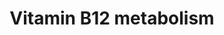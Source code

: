 ---
annotations:
- id: PW:0000397
  parent: classic metabolic pathway
  type: Pathway Ontology
  value: cobalamin metabolic pathway
- id: DOID:13381
  parent: disease of metabolism
  type: Disease Ontology
  value: pernicious anemia
authors:
- Damariz
- Khanspers
- AlexanderPico
- MaintBot
- Andra
- Egonw
- Mkutmon
- Asios Olia
- Fehrhart
- Wpblocked
- DeSl
- Eweitz
citedin:
- link: PMC9377275
  title: 'Identifying Drug-Induced Liver Injury Associated With Inflammation-Drug
    and Drug-Drug Interactions in Pharmacologic Treatments for COVID-19 by Bioinformatics
    and System Biology Analyses: The Role of Pregnane X Receptor (2022)'
- link: PMC9154116
  title: Target and drug predictions for SARS-CoV-2 infection in hepatocellular carcinoma
    patients (2022)
- link: PMC8155553
  title: 'Heterogeneity

    of Lipid and Protein Cartilage Profiles

    Associated with Human Osteoarthritis with or without Type 2 Diabetes

    Mellitus (2021)'
- link: PMC7929374
  title: Identification of biomarkers and pathways for the SARS-CoV-2 infections that
    make complexities in pulmonary arterial hypertension patients (2021)
- link: PMC7665362
  title: Network-based identification genetic effect of SARS-CoV-2 infections to Idiopathic
    pulmonary fibrosis (IPF) patients (2020)
communities: []
description: Vitamin B12 is a water soluble, organic compound and essential nutrient
  involved in the everyday functioning of the nervous system and the brain.   Vitamin
  B12 is involved in the preservation and regeneration of the myelin shealth - the
  protective fatty layer that acts as an insulator in nerve axons.  Animals store
  vitamin B12 in liver and muscle and therefore eggs, milk, meat, liver are sources
  of the vitamin.  Problems in metabolism of vitamin B12 lead to "persistent" lack
  of energy to perform every day tasks.   The genes and pathways highlighted above
  describe several routes through which genes and metabolites involved in B12 metabolism
  are interconnected.  Central B12 metabolism nodes include folate metabolism and
  the synthesis of the citric acid cycle intermediates and succinyl-CoA, cyanocobalamin
  into methylcobalamin conversion, tyrosine nitration and riboflavin pathways.  Proteins
  on this pathway have targeted assays available via the [https://assays.cancer.gov/available_assays?wp_id=WP1533
  CPTAC Assay Portal].
last-edited: 2024-05-01
ndex: f4aac492-8b62-11eb-9e72-0ac135e8bacf
organisms:
- Homo sapiens
redirect_from:
- /index.php/Pathway:WP1533
- /instance/WP1533
- /instance/WP1533_r129486
revision: r129486
schema-jsonld:
- '@context': https://schema.org/
  '@id': https://wikipathways.github.io/pathways/WP1533.html
  '@type': Dataset
  creator:
    '@type': Organization
    name: WikiPathways
  description: Vitamin B12 is a water soluble, organic compound and essential nutrient
    involved in the everyday functioning of the nervous system and the brain.   Vitamin
    B12 is involved in the preservation and regeneration of the myelin shealth - the
    protective fatty layer that acts as an insulator in nerve axons.  Animals store
    vitamin B12 in liver and muscle and therefore eggs, milk, meat, liver are sources
    of the vitamin.  Problems in metabolism of vitamin B12 lead to "persistent" lack
    of energy to perform every day tasks.   The genes and pathways highlighted above
    describe several routes through which genes and metabolites involved in B12 metabolism
    are interconnected.  Central B12 metabolism nodes include folate metabolism and
    the synthesis of the citric acid cycle intermediates and succinyl-CoA, cyanocobalamin
    into methylcobalamin conversion, tyrosine nitration and riboflavin pathways.  Proteins
    on this pathway have targeted assays available via the [https://assays.cancer.gov/available_assays?wp_id=WP1533
    CPTAC Assay Portal].
  keywords:
  - ' Methylmalonic acid'
  - ' S-Adenosylhomocysteine'
  - ' S-Adenosylmethionine'
  - ' Succinyl-CoA'
  - 5,10-Methylene-THF
  - 5-methyl-THF
  - 8-Isoprostaglandin F2a
  - 8-OHdG
  - ABCA1
  - ACT
  - ALB
  - APOA1
  - APOA1-NO2Tyr
  - APOB
  - APOE
  - Adenosylcobalamin
  - Ascorbic acid
  - CBR
  - CBS
  - CRP
  - CTH
  - CUBN
  - Cbl/HC
  - Cbl/IF
  - Cbl/TC
  - Chlorine
  - Cholesterol
  - Cob(I)alamin
  - Cob(II)alamin
  - Creatinine
  - Cystathionine
  - Cysteine
  - D-Methylmalonyl-CoA
  - D-dimer
  - F2-Isoprostane
  - FAD
  - Factor VII
  - Fibrin
  - Fibrinogen
  - Fructosamine
  - Glucose
  - H2O2
  - HBA1
  - HBB
  - HC
  - HDL
  - HDL-C
  - HDL/APOA1
  - HDL/SAA
  - HNO2
  - HOCl
  - HbA1c
  - Homocysteine
  - IF*
  - IL10
  - IL1B
  - IL6
  - INS
  - INSR
  - L-Methylmalonyl-CoA
  - LDL
  - LDL-C
  - LDL/APOB
  - LDLR
  - MAT
  - MCEE
  - MCP1
  - MM-CoA-H
  - MMAB
  - MPO
  - MSR*
  - MTHFR*
  - MTR*
  - MUT
  - Megalin
  - Methionine
  - Methylcob(III)alamin
  - N2O
  - NAD
  - NADH
  - NADP+
  - NADPH
  - NFKB1
  - NFKB2
  - 'NO'
  - NO2
  - NO3-
  - Nitrotyrosine
  - O2
  - O3
  - ONOO-ONOOH
  - PAI-1
  - PGE1
  - PGE2
  - PGF2a
  - PLG
  - Pyridoxal 5'-phosphate
  - RANTES
  - RELA
  - Riboflavin
  - SAA1
  - SAA2
  - SAA3
  - SAA4
  - SHMT
  - SOD1
  - SOD2
  - SOD3
  - SRB1
  - Serine
  - TAG
  - TCN2*
  - THF
  - TNFa
  - Thrombin
  - Thromboxane A2
  - Thromboxane B2
  - VLDL
  - VLDL-TAG
  - VLDL/APOB
  - Vitamin B12/Cobalamin
  - Zinc
  - a-Tocopherol
  - oxLDL
  - sICAM-1
  - tPA
  - vitamin D
  license: CC0
  name: Vitamin B12 metabolism
seo: CreativeWork
title: Vitamin B12 metabolism
wpid: WP1533
---